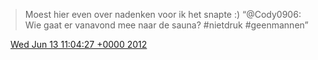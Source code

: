 > Moest hier even over nadenken voor ik het snapte :\) “@Cody0906: Wie gaat er vanavond mee naar de sauna? \#nietdruk \#geenmannen”

<img src="../../media/tweet.ico" width="12" /> [Wed Jun 13 11:04:27 +0000 2012](https://twitter.com/DromerDenker/status/212862993283809280)